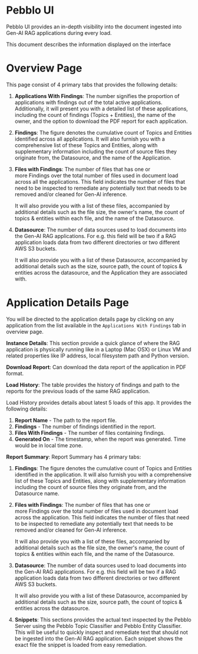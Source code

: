 # Pebblo UI

Pebblo UI provides an in-depth visibility into the document ingested into Gen-AI RAG applications during every load.

This document describes the information displayed on the interface


# Overview Page

This page consist of 4 primary tabs that provides the following details:

1. **Applications With Findings**: 
    The number signifies the proportion of applications with findings out of the total active applications. Additionally, it will present you with a detailed list of these applications, including the count of findings (Topics + Entities), the name of the owner, and the option to download the PDF report for each application.

2. **Findings**: 
    The figure denotes the cumulative count of Topics and Entities identified across all applications. It will also furnish you with a comprehensive list of these Topics and Entities, along with supplementary information including the count of source files they originate from, the Datasource, and the name of the Application.

3. **Files with Findings**: 
    The number of files that has one or more Findings over the total number of files used in document load across all the applications. This field indicates the number of files that need to be inspected to remediate any potentially text that needs to be removed and/or cleaned for Gen-AI inference.

    It will also provide you with a list of these files, accompanied by additional details such as the file size, the owner's name, the count of topics & entities within each file, and the name of the Datasource.

4. **Datasource**: 
    The number of data sources used to load documents into the Gen-AI RAG applications. For e.g. this field will be two if a RAG application loads data from two different directories or two different AWS S3 buckets. 

    It will also provide you with a list of these Datasource, accompanied by additional details such as the size, source path, the count of topics & entities across the datasource, and the Application they are associated with.


# Application Details Page

You will be directed to the application details page by clicking on any application from the list available in the `Applications With Findings` tab in overview page. 

**Instance Details**: 
    This section provide a quick glance of where the RAG application is physically running like in a Laptop (Mac OSX) or Linux VM and related properties like IP address, local filesystem path and Python version.

**Download Report**: 
    Can download the data report of the application in PDF format.

**Load History**: 
    The table provides the history of findings and path to the reports for the previous loads of the same RAG application.

Load History provides details about latest 5 loads of this app. It provides the following details:
1. **Report Name** - The path to the report file.
2. **Findings** - The number of findings identified in the report.
3. **Files With Findings** - The number of files containing findings.
4. **Generated On** - The timestamp, when the report was generated. Time would be in local time zone.

**Report Summary**: Report Summary has 4 primary tabs:

1. **Findings**: The figure denotes the cumulative count of Topics and Entities identified in the application. It will also furnish you with a comprehensive list of these Topics and Entities, along with supplementary information including the count of source files they originate from, and the Datasource name.

2. **Files with Findings**: The number of files that has one or more Findings over the total number of files used in document load across the application. This field indicates the number of files that need to be inspected to remediate any potentially text that needs to be removed and/or cleaned for Gen-AI inference.

    It will also provide you with a list of these files, accompanied by additional details such as the file size, the owner's name, the count of topics & entities within each file, and the name of the Datasource.

3. **Datasource**: The number of data sources used to load documents into the Gen-AI RAG applications. For e.g. this field will be two if a RAG application loads data from two different directories or two different AWS S3 buckets. 

    It will also provide you with a list of these Datasource, accompanied by additional details such as the size, source path, the count of topics & entities across the datasource.

4. **Snippets**: This sections provides the actual text inspected by the Pebblo Server using the Pebblo Topic Classifier and Pebblo Entity Classifier. This will be useful to quickly inspect and remediate text that should not be ingested into the Gen-AI RAG application. Each snippet shows the exact file the snippet is loaded from easy remediation.
